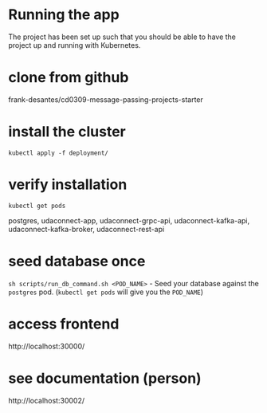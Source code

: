 # Running the app
The project has been set up such that you should be able to have the project up and running with Kubernetes.

# clone from github
frank-desantes/cd0309-message-passing-projects-starter

# install the cluster
`kubectl apply -f deployment/`

# verify installation
`kubectl get pods`

postgres, udaconnect-app, udaconnect-grpc-api, udaconnect-kafka-api, udaconnect-kafka-broker, udaconnect-rest-api       

# seed database once
`sh scripts/run_db_command.sh <POD_NAME>` - Seed your database against the `postgres` pod. (`kubectl get pods` will give you the `POD_NAME`)

# access frontend
http://localhost:30000/

# see documentation (person)
http://localhost:30002/
